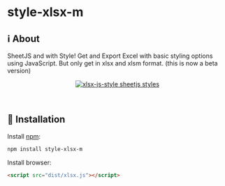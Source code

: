 # style-xlsx-m

## ℹ️ About

SheetJS and with Style! Get and Export Excel with basic styling options using JavaScript. But only get in xlsx and xlsm format. (this is now a beta version)

<p align="center">
  <a href="https://github.com/gitbrent/xlsx-js-style/">
    <img alt="xlsx-js-style sheetjs styles" title="style-xlsx-m sheetjs styles" src="https://github.com/gitbrent/xlsx-js-style/blob/7664a045cd8f96b6b1b92ad563babebb8d6e0b4a/demos/browser/images/readme_banner.png"/>
  </a>
</p>
<br/>

## 🔌 Installation

Install [npm](https://www.npmjs.org/package/style-xlsx-m):

```sh
npm install style-xlsx-m
```

Install browser:

```html
<script src="dist/xlsx.js"></script>
```